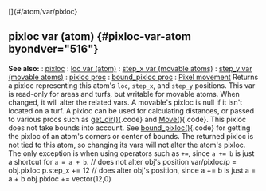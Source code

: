 []{#/atom/var/pixloc}
## pixloc var (atom) {#pixloc-var-atom byondver="516"}
**See also:**
:   [pixloc](#/pixloc)
:   [loc var (atom)](#/atom/var/loc)
:   [step_x var (movable atoms)](#/atom/movable/var/step_x)
:   [step_y var (movable atoms)](#/atom/movable/var/step_y)
:   [pixloc proc](#/proc/pixloc)
:   [bound_pixloc proc](#/proc/bound_pixloc)
:   [Pixel movement](#/%7Bnotes%7D/pixel-movement)
Returns a pixloc representing this atom\'s `loc`, `step_x`, and `step_y`
positions. This var is read-only for areas and turfs, but writable for
movable atoms. When changed, it will alter the related vars. A
movable\'s pixloc is null if it isn\'t located on a turf.
A pixloc can be used for calculating distances, or passed to various
procs such as [get_dir()](#/proc/get_dir){.code} and
[Move()](#/atom/movable/proc/Move){.code}.
This pixloc does not take bounds into account. See
[bound_pixloc()](#/proc/bound_pixloc){.code} for getting the pixloc of
an atom\'s corners or center of bounds.
The returned pixloc is not tied to this atom, so changing its vars will
not alter the atom\'s pixloc. The only exception is when using operators
such as `+=`, since `a += b` is just a shortcut for `a = a + b`. // does
not alter obj\'s position var/pixloc/p = obj.pixloc p.step_x += 12 //
does alter obj\'s position, since a += b is just a = a + b obj.pixloc +=
vector(12,0)